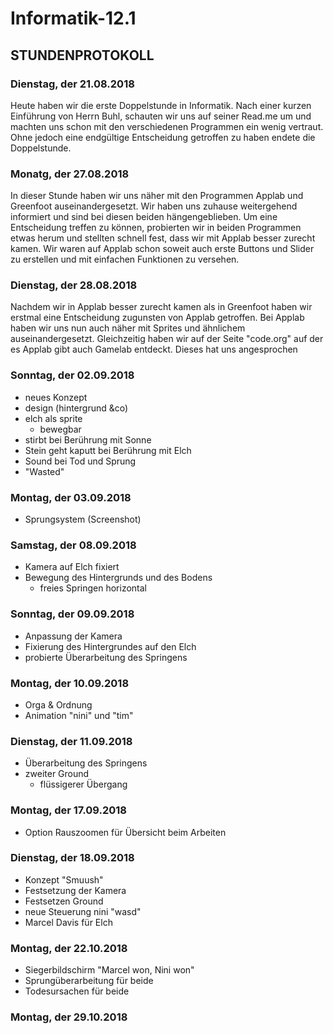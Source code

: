 # Informatik-12.1

## STUNDENPROTOKOLL

### Dienstag, der 21.08.2018
Heute haben wir die erste Doppelstunde in Informatik. Nach einer kurzen Einführung von Herrn Buhl, schauten wir uns auf seiner Read.me um und machten uns schon mit den verschiedenen Programmen ein wenig vertraut. Ohne jedoch eine endgültige Entscheidung getroffen zu haben endete die Doppelstunde.

### Monatg, der 27.08.2018
In dieser Stunde haben wir uns näher mit den Programmen Applab und Greenfoot auseinandergesetzt. Wir haben uns zuhause weitergehend informiert und sind bei diesen beiden hängengeblieben. Um eine Entscheidung treffen zu können, probierten wir in beiden Programmen etwas herum und stellten schnell fest, dass wir mit Applab besser zurecht kamen. Wir waren auf Applab schon soweit auch erste Buttons und Slider zu erstellen und mit einfachen Funktionen zu versehen.

### Dienstag, der 28.08.2018
Nachdem wir in Applab besser zurecht kamen als in Greenfoot haben wir erstmal eine Entscheidung zugunsten von Applab getroffen. Bei Applab haben wir uns nun auch näher mit Sprites und ähnlichem auseinandergesetzt. Gleichzeitig haben wir auf der Seite "code.org" auf der es Applab gibt auch Gamelab entdeckt. Dieses hat uns angesprochen

### Sonntag, der 02.09.2018
- neues Konzept
- design (hintergrund &co)
- elch als sprite 
  - bewegbar
- stirbt bei Berührung mit Sonne 
- Stein geht kaputt bei Berührung mit Elch 
- Sound bei Tod und Sprung 
- "Wasted" 

### Montag, der 03.09.2018
- Sprungsystem (Screenshot)

### Samstag, der 08.09.2018
- Kamera auf Elch fixiert
- Bewegung des Hintergrunds und des Bodens
  - freies Springen horizontal
  
### Sonntag, der 09.09.2018
- Anpassung der Kamera
- Fixierung des Hintergrundes auf den Elch 
- probierte Überarbeitung des Springens

### Montag, der 10.09.2018
- Orga & Ordnung
- Animation "nini" und "tim" 

### Dienstag, der 11.09.2018
- Überarbeitung des Springens 
- zweiter Ground 
  - flüssigerer Übergang 

### Montag, der 17.09.2018
- Option Rauszoomen für Übersicht beim Arbeiten 

### Dienstag, der 18.09.2018
- Konzept "Smuush"
- Festsetzung der Kamera 
- Festsetzen Ground 
- neue Steuerung nini "wasd"
- Marcel Davis für Elch 

### Montag, der 22.10.2018
- Siegerbildschirm "Marcel won, Nini won" 
- Sprungüberarbeitung für beide 
- Todesursachen für beide 

### Montag, der 29.10.2018


###
